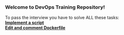 ### Welcome to DevOps Training Repository!

To pass the interview you have to solve ALL these tasks: <br>
**[Implement a script](devops-shell-task.md)** <br>
**[Edit and comment Dockerfile](devops-docker-task.md)**
